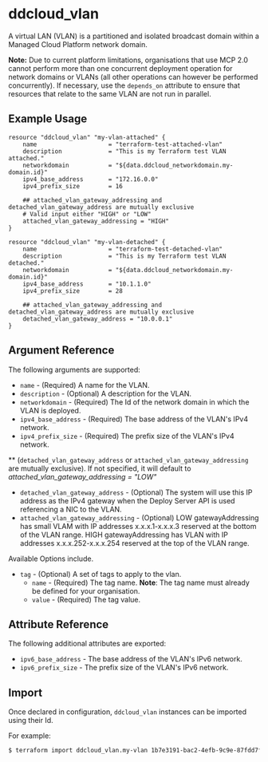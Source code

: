 # ddcloud\_vlan

A virtual LAN (VLAN) is a partitioned and isolated broadcast domain within a Managed Cloud Platform network domain.

**Note:** Due to current platform limitations, organisations that use MCP 2.0 cannot perform more than one concurrent deployment operation for network domains or VLANs (all other operations can however be performed concurrently). If necessary, use the `depends_on` attribute to ensure that resources that relate to the same VLAN are not run in parallel.

## Example Usage

```
resource "ddcloud_vlan" "my-vlan-attached" {
    name                    = "terraform-test-attached-vlan"
    description             = "This is my Terraform test VLAN attached."
    networkdomain           = "${data.ddcloud_networkdomain.my-domain.id}"
    ipv4_base_address       = "172.16.0.0"
    ipv4_prefix_size        = 16
    
    ## attached_vlan_gateway_addressing and detached_vlan_gateway_address are mutually exclusive
    # Valid input either "HIGH" or "LOW"
    attached_vlan_gateway_addressing = "HIGH"
}

resource "ddcloud_vlan" "my-vlan-detached" {
    name                    = "terraform-test-detached-vlan"
    description             = "This is my Terraform test VLAN detached."
    networkdomain           = "${data.ddcloud_networkdomain.my-domain.id}"
    ipv4_base_address       = "10.1.1.0"
    ipv4_prefix_size        = 28
    
    ## attached_vlan_gateway_addressing and detached_vlan_gateway_address are mutually exclusive
    detached_vlan_gateway_address = "10.0.0.1"
}

```

## Argument Reference

The following arguments are supported:

* `name` - (Required) A name for the VLAN.
* `description` - (Optional) A description for the VLAN.
* `networkdomain` - (Required) The Id of the network domain in which the VLAN is deployed.
* `ipv4_base_address` - (Required) The base address of the VLAN's IPv4 network.
* `ipv4_prefix_size` - (Required) The prefix size of the VLAN's IPv4 network.

** (`detached_vlan_gateway_address` or `attached_vlan_gateway_addressing` are mutually exclusive). If not specified, 
it will default to <em>attached_vlan_gateway_addressing = "LOW" </em>
    

* `detached_vlan_gateway_address` - (Optional) The system will use this IP address as the IPv4 gateway when the Deploy Server API is used referencing a NIC to the VLAN.
* `attached_vlan_gateway_addressing` - (Optional) LOW gatewayAddressing has small VLAM with IP addresses x.x.x.1-x.x.x.3 reserved at the bottom of the VLAN range. HIGH gatewayAddressing has VLAN with IP addresses x.x.x.252-x.x.x.254 reserved at the top of the VLAN range.

Available Options include.
* `tag` - (Optional) A set of tags to apply to the vlan.
    * `name` - (Required) The tag name. **Note**: The tag name must already be defined for your organisation.
    * `value` - (Required) The tag value.

## Attribute Reference

The following additional attributes are exported:

* `ipv6_base_address` - The base address of the VLAN's IPv6 network.
* `ipv6_prefix_size` - The prefix size of the VLAN's IPv6 network.

## Import

Once declared in configuration, `ddcloud_vlan` instances can be imported using their Id.

For example:

```bash
$ terraform import ddcloud_vlan.my-vlan 1b7e3191-bac2-4efb-9c9e-87fdd7f86ded
```
